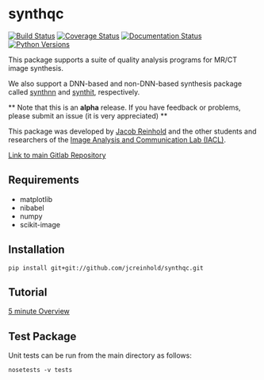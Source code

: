 synthqc
=======

[![Build Status](https://travis-ci.org/jcreinhold/synthqc.svg?branch=master)](https://travis-ci.org/jcreinhold/synthqc)
[![Coverage Status](https://coveralls.io/repos/github/jcreinhold/synthqc/badge.svg?branch=master)](https://coveralls.io/github/jcreinhold/synthqc?branch=master)
[![Documentation Status](https://readthedocs.org/projects/synthqc/badge/?version=latest)](http://synthqc.readthedocs.io/en/latest/?badge=latest)
[![Python Versions](https://img.shields.io/badge/python-3.6%20%7C%203.7-blue.svg)](https://www.python.org/downloads/release/python-360/)

This package supports a suite of quality analysis programs for MR/CT image synthesis.

We also support a DNN-based and non-DNN-based synthesis package called [synthnn](https://gitlab.com/jcreinhold/synthnn) 
and [synthit](https://gitlab.com/jcreinhold/synthit), respectively.

** Note that this is an **alpha** release. If you have feedback or problems, please submit an issue (it is very appreciated) **

This package was developed by [Jacob Reinhold](https://jcreinhold.github.io) and the other students and researchers of the 
[Image Analysis and Communication Lab (IACL)](http://iacl.ece.jhu.edu/index.php/Main_Page).

[Link to main Gitlab Repository](https://gitlab.com/jcreinhold/synthit)

Requirements
------------

- matplotlib
- nibabel
- numpy
- scikit-image

Installation
------------

    pip install git+git://github.com/jcreinhold/synthqc.git

Tutorial
--------

[5 minute Overview](https://github.com/jcreinhold/synthqc/blob/master/tutorials/5min_tutorial.md)

   
Test Package
------------

Unit tests can be run from the main directory as follows:

    nosetests -v tests

